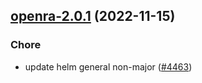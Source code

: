

## [openra-2.0.1](https://github.com/truecharts/charts/compare/openra-2.0.0...openra-2.0.1) (2022-11-15)

### Chore

- update helm general non-major ([#4463](https://github.com/truecharts/charts/issues/4463))
  
  